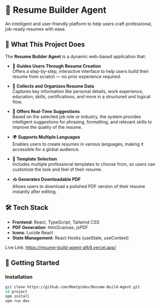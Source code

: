 # 🧠 Resume Builder Agent

An intelligent and user-friendly platform to help users craft professional, job-ready resumes with ease.

## 📌 What This Project Does

The **Resume Builder Agent** is a dynamic web-based application that:

- 🧭 **Guides Users Through Resume Creation**  
  Offers a step-by-step, interactive interface to help users build their resume from scratch — no prior experience required.

- 🧾 **Collects and Organizes Resume Data**  
  Captures key information like personal details, work experience, education, skills, certifications, and more in a structured and logical flow.

- 💬 **Offers Real-Time Suggestions**  
  Based on the selected job role or industry, the system provides intelligent suggestions for phrasing, formatting, and relevant skills to improve the quality of the resume.

- 🌍 **Supports Multiple Languages**  
  Enables users to create resumes in various languages, making it accessible for a global audience.

- 🎨 **Template Selection**  
  Includes multiple professional templates to choose from, so users can customize the look and feel of their resume.

- 📥 **Generates Downloadable PDF**  
  Allows users to download a polished PDF version of their resume instantly after editing.

## 🛠️ Tech Stack

- **Frontend**: React, TypeScript, Tailwind CSS  
- **PDF Generation**: html2canvas, jsPDF  
- **Icons**: Lucide React  
- **State Management**: React Hooks (useState, useContext)

Live Link: https://resume-build-agent-afk9.vercel.app/

## 🚀 Getting Started

### Installation

```bash
git clone https://github.com/Meetpidev/Resume-Build-Agent.git
cd project
npm install
npm run dev
